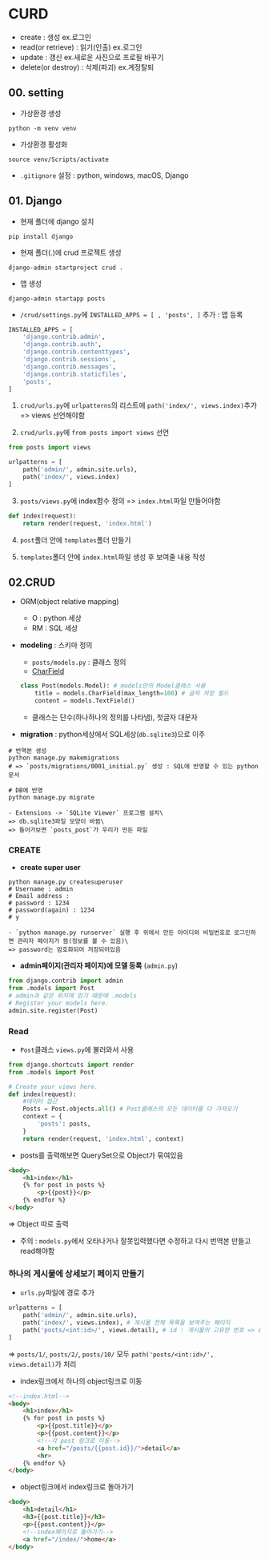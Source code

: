 # CURD
- create : 생성 ex.로그인
- read(or retrieve) : 읽기(인출) ex.로그인
- update : 갱신 ex.새로운 사진으로 프로필 바꾸기
- delete(or destroy) : 삭제(파괴) ex.계정탈퇴

## 00. setting
- 가상환경 생성
```shell
python -m venv venv
```
- 가상환경 활성화
```shell
source venv/Scripts/activate
```
- `.gitignore` 설정 : python, windows, macOS, Django

## 01. Django
- 현재 폴더에 django 설치
```shell
pip install django
```
- 현재 폴더(.)에 crud 프로젝트 생성
```shell
django-admin startproject crud .
```
- 앱 생성
```shell
django-admin startapp posts
```
- `/crud/settings.py`에 `INSTALLED_APPS = [ , 'posts', ]` 추가 : 앱 등록
```python
INSTALLED_APPS = [
    'django.contrib.admin',
    'django.contrib.auth',
    'django.contrib.contenttypes',
    'django.contrib.sessions',
    'django.contrib.messages',
    'django.contrib.staticfiles',
    'posts',
]
```

1. `crud/urls.py`에 `urlpatterns`의 리스트에 `path('index/', views.index)`추가 => views 선언해야함

2. `crud/urls.py`에 `from posts import views` 선언
```python
from posts import views

urlpatterns = [
    path('admin/', admin.site.urls),
    path('index/', views.index)
]
```

3. `posts/views.py`에 index함수 정의 => `index.html`파일 만들어야함
```python
def index(request):
    return render(request, 'index.html')
```

4. `post`폴더 안에 `templates`폴더 만들기

5. `templates`폴더 안에 `index.html`파일 생성 후 보여줄 내용 작성

## 02.CRUD
- ORM(object relative mapping)
    - O : python 세상
    - RM : SQL 세상
- **modeling** : 스키마 정의
    - `posts/models.py` : 클래스 정의
    - [CharField](https://docs.djangoproject.com/en/5.1/ref/forms/fields/#django.forms.CharField)
    ```python
    class Post(models.Model): # models안의 Model클래스 사용
        title = models.CharField(max_length=100) # 글자 저장 필드
        content = models.TextField()
    ```
    - 클래스는 단수(하나하나의 정의를 나타냄), 첫글자 대문자

- **migration** : python세상에서 SQL세상(`db.sqlite3`)으로 이주
```shell
# 번역본 생성
python manage.py makemigrations
# => `posts/migrations/0001_initial.py` 생성 : SQL에 반영할 수 있는 python 문서
```
```shell
# DB에 반영
python manage.py migrate
```
    - Extensions -> `SQLite Viewer` 프로그램 설치\
    => db.sqlite3파일 모양이 바뀜\
    => 들어가보면 `posts_post`가 우리가 만든 파일

### CREATE
- **create super user**
```shell
python manage.py createsuperuser
# Username : admin
# Email address : 
# password : 1234
# password(again) : 1234
# y
```
    - `python manage.py runserver` 실행 후 위에서 만든 아이디와 비밀번호로 로그인하면 관리자 페이지가 뜸(정보를 볼 수 있음)\
    => password는 암호화되어 저장되어있음

- **admin페이지(관리자 페이지)에 모델 등록** (`admin.py`)
```python
from django.contrib import admin
from .models import Post
# admin과 같은 위치에 있기 때문에 .models
# Register your models here.
admin.site.register(Post)
```

### Read
- `Post`클래스 `views.py`에 불러와서 사용
```python
from django.shortcuts import render
from .models import Post

# Create your views here.
def index(request):
    #데이터 접근
    Posts = Post.objects.all() # Post클래스의 모든 데이터를 다 가져오기
    context = {
        'posts': posts,
    }
    return render(request, 'index.html', context)
```
- posts를 출력해보면 QuerySet으로 Object가 묶여있음
```html
<body>
    <h1>index</h1>
    {% for post in posts %}
        <p>{{post}}</p>
    {% endfor %}
</body>
```
=> Object 따로 출력
- 주의 :  `models.py`에서 오타나거나 잘못입력했다면 수정하고 다시 번역본 만들고 read해야함


### 하나의 게시물에 상세보기 페이지 만들기
- `urls.py`파일에 경로 추가
```python
urlpatterns = [
    path('admin/', admin.site.urls),
    path('index/', views.index), # 게시물 전체 목록을 보여주는 페이지
    path('posts/<int:id>/', views.detail), # id : 게시물의 고유한 번호 => django가 자동으로 설정
]
```
=> `posts/1/`, `posts/2/`, `posts/10/` 모두 `path('posts/<int:id>/', views.detail)`가 처리
- index링크에서 하나의 object링크로 이동
```html
<!--index.html-->
<body>
    <h1>index</h1>
    {% for post in posts %}
        <p>{{post.title}}</p>
        <p>{{post.content}}</p>
        <!--각 post 링크로 이동-->
        <a href="/posts/{{post.id}}/">detail</a>
        <hr>
    {% endfor %}
</body>
```
- object링크에서 index링크로 돌아가기
```html
<body>
    <h1>detail</h1>
    <h3>{{post.title}}</h3>
    <p>{{post.content}}</p>
    <!--index페이지로 돌아가기-->
    <a href="/index/">home</a>
</body>
```